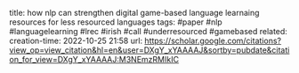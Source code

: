 title: how nlp can strengthen digital game-based language learnaing resources for less resourced languages
tags: #paper #nlp #languagelearning #lrec #irish #call #underresourced #gamebased 
related: 
creation-time: 2022-10-25 21:58
url: https://scholar.google.com/citations?view_op=view_citation&hl=en&user=DXgY_xYAAAAJ&sortby=pubdate&citation_for_view=DXgY_xYAAAAJ:M3NEmzRMIkIC

